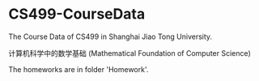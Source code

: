 # CS499-CourseData
The Course Data of CS499 in Shanghai Jiao Tong University. 

计算机科学中的数学基础 (Mathematical Foundation of Computer Science)

The homeworks are in folder 'Homework'.

